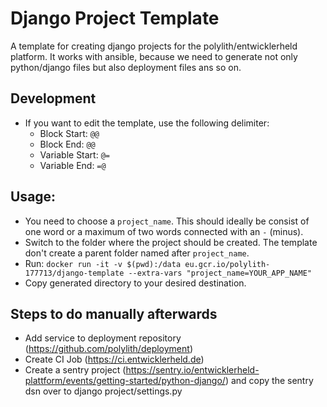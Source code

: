 # Django Project Template

A template for creating django projects for the polylith/entwicklerheld platform.
It works with ansible, because we need to generate not only python/django files 
but also deployment files ans so on. 

## Development

- If you want to edit the template, use the following delimiter:
  - Block Start: `@@`
  - Block End: `@@`
  - Variable Start: `@=`
  - Variable End: `=@`
  

## Usage: 

- You need to choose a `project_name`. This should ideally be consist 
of one word or a maximum of two words connected with an `-` (minus).
- Switch to the folder where the project should be created. The template don't create a parent folder named after `project_name`.
- Run: `docker run -it -v $(pwd):/data eu.gcr.io/polylith-177713/django-template --extra-vars "project_name=YOUR_APP_NAME"`
- Copy generated directory to your desired destination.

## Steps to do manually afterwards

- Add service to deployment repository (https://github.com/polylith/deployment)
- Create CI Job (https://ci.entwicklerheld.de)
- Create a sentry project (https://sentry.io/entwicklerheld-plattform/events/getting-started/python-django/) and copy the sentry dsn over to django project/settings.py
